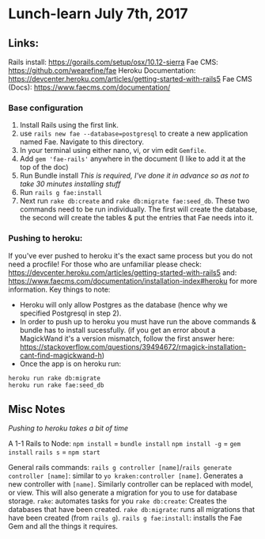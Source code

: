 # Lunch-learn July 7th, 2017

## Links:

Rails install: https://gorails.com/setup/osx/10.12-sierra
Fae CMS: https://github.com/wearefine/fae
Heroku Documentation: https://devcenter.heroku.com/articles/getting-started-with-rails5
Fae CMS (Docs): https://www.faecms.com/documentation/

### Base configuration
1. Install Rails using the first link.
2. use `rails new fae --database=postgresql` to create a new application named Fae. Navigate to this directory.
3. In your terminal using either nano, vi, or vim edit `Gemfile`. 
4. Add `gem 'fae-rails'` anywhere in the document (I like to add it at the top of the doc)
5. Run Bundle install _This is required, I've done it in advance so as not to take 30 minutes installing stuff_
6. Run `rails g fae:install`
7. Next run `rake db:create` and `rake db:migrate fae:seed_db`. These two commands need to be run individually. The first will create the database, the second will create the tables & put the entries that Fae needs into it. 

### Pushing to heroku:
If you've ever pushed to heroku it's the exact same process but you do not need a procfile! For those who are unfamiliar please check: https://devcenter.heroku.com/articles/getting-started-with-rails5 and: https://www.faecms.com/documentation/installation-index#heroku for more information.
Key things to note:
* Heroku will only allow Postgres as the database (hence why we specified Postgresql in step 2).
* In order to push up to heroku you must have run the above commands & bundle has to install sucessfully. (if you get an error about a MagickWand it's a version mismatch, follow the first answer here: https://stackoverflow.com/questions/39494672/rmagick-installation-cant-find-magickwand-h) 
* Once the app is on heroku run: 
```
heroku run rake db:migrate
heroku run rake fae:seed_db
```

## Misc Notes
_Pushing to heroku takes a bit of time_

A 1-1 Rails to Node:
`npm install` = `bundle install`
`npm install -g` = `gem install`
`rails s` = `npm start`

General rails commands:
`rails g controller [name]`/`rails generate controller [name]`: similar to `yo kraken:controller [name]`. Generates a new controller with `[name]`. Similarly controller can be replaced with model, or view. This will also generate a migration for you to use for database storage.
`rake`: automates tasks for you
`rake db:create`: Creates the databases that have been created.
`rake db:migrate`: runs all migrations that have been created (from `rails g`).
`rails g fae:install`: installs the Fae Gem and all the things it requires.
